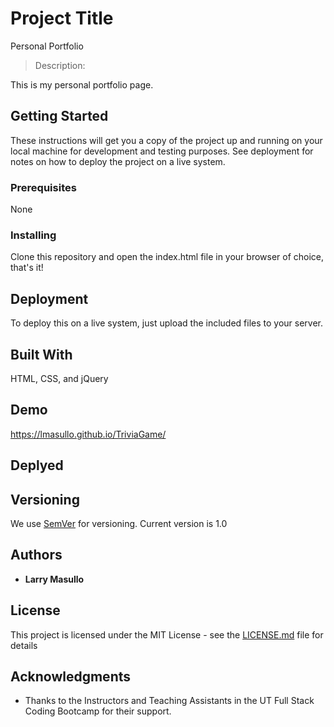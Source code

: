 # Project Title
Personal Portfolio

> Description:

This is my personal portfolio page.

## Getting Started

These instructions will get you a copy of the project up and running on your local machine for development and testing purposes. See deployment for notes on how to deploy the project on a live system.

### Prerequisites

None

### Installing

Clone this repository and open the index.html file in your browser of choice, that's it!

## Deployment

To deploy this on a live system, just upload the included files to your server.

## Built With

HTML, CSS, and jQuery

## Demo

https://lmasullo.github.io/TriviaGame/

## Deplyed

## Versioning

We use [SemVer](http://semver.org/) for versioning. 
Current version is 1.0

## Authors

* **Larry Masullo**

## License

This project is licensed under the MIT License - see the [LICENSE.md](LICENSE.md) file for details

## Acknowledgments

* Thanks to the Instructors and Teaching Assistants in the UT Full Stack Coding Bootcamp for their support. 

